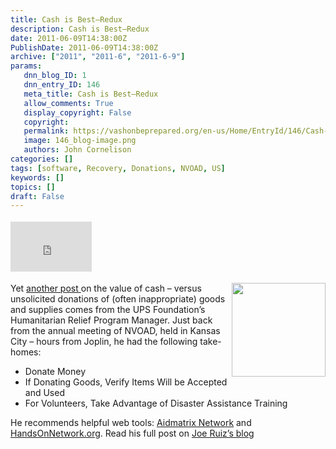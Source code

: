 ```yaml
---
title: Cash is Best–Redux
description: Cash is Best–Redux
date: 2011-06-09T14:38:00Z
PublishDate: 2011-06-09T14:38:00Z
archive: ["2011", "2011-6", "2011-6-9"]
params:
   dnn_blog_ID: 1
   dnn_entry_ID: 146
   meta_title: Cash is Best–Redux
   allow_comments: True
   display_copyright: False
   copyright: 
   permalink: https://vashonbeprepared.org/en-us/Home/EntryId/146/Cash-is-Best-ndash-Redux
   image: 146_blog-image.png
   authors: John Cornelison
categories: []
tags: [software, Recovery, Donations, NVOAD, US]
keywords: []
topics: []
draft: False
---
```


<div class="wlWriterHeaderFooter" style="padding-bottom: 4px; margin: 0px; padding-left: 0px; padding-right: 0px; float: none; padding-top: 4px"><iframe src="http://www.facebook.com/widgets/like.php?href=http://vashoneoc.org/Blogs/VashonPreparedness/tabid/164/EntryId/146/Cash-is-Best-ndash-Redux.aspx" frameborder="0" scrolling="no" style="border-bottom: medium none; border-left: medium none; width: 130px; height: 80px; border-top: medium none; border-right: medium none"></iframe></div>
<p><a name="Joe Ruiz"></a><a href="http://upsblog.files.wordpress.com/2011/06/upside_contributor_joe_ruiz2.jpg"><img title="Joe Ruiz" alt="" align="right" width="150" height="150" style="margin: 0px 0px 5px 5px; display: inline; float: right" src="http://upsblog.files.wordpress.com/2011/06/upside_contributor_joe_ruiz2.jpg?w=150&amp;h=150" /></a></p>
<p>Yet <a href="http://vashoneoc.org/Home/tabid/61/EntryId/130/Cash-is-Best.aspx">another post </a>on the value of cash – versus unsolicited donations of (often inappropriate) goods and supplies comes from the UPS Foundation’s Humanitarian Relief Program Manager. Just back from the annual meeting of NVOAD, held in Kansas City – hours from Joplin, he had the following take-homes:</p>
<ul>
    <li>Donate Money</li>
    <li>If Donating Goods, Verify Items Will be Accepted and Used</li>
    <li>For Volunteers, Take Advantage of Disaster Assistance Training</li>
</ul>
<p>He recommends helpful web tools: <a href="http://www.aidmatrixnetwork.org/">Aidmatrix Network</a> and <a href="http://www.handsonnetwork.org/">HandsOnNetwork.org</a>. Read his full post on <a target="_blank" href="http://blog.ups.com/2011/06/06/logistics-and-disaster-relief-how-to-help-and-not-hurt-relief-efforts-when-you-donate-or-volunteer/">Joe Ruiz’s blog</a></p>
